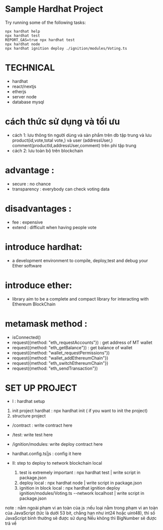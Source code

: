 # Sample Hardhat Project

Try running some of the following tasks:

```shell
npx hardhat help
npx hardhat test
REPORT_GAS=true npx hardhat test
npx hardhat node
npx hardhat ignition deploy ./ignition/modules/Voting.ts
```
# TECHNICAL
- hardhat
- react/nextjs
- etherjs
- server node
- database mysql
# cách thức sử dụng và tối ưu
- cách 1: lưu thông tin người dùng và sản phẩm trên db tập trung và lưu product(id,vote,total vote,) và user (addressUser,) comment(productId,addressUser,comment) trên phi tập trung
- cách 2: lưu toàn bộ trên blockchain
# advantage :
- secure : no chance
- transparency : everybody can check voting data
# disadvantages :
- fee : expensive
- extend : difficult when having people vote  
# introduce hardhat:
- a development environment to compile, deploy,test and debug your Ether software
# introduce ether:
- library aim to be a complete and compact library for interacting with Ethereum BlockChain
# metamask method :
- isConnected()
- request({method: "eth_requestAccounts"}) : get address of MT wallet
- request({method: "eth_getBalance"}) : get balance of wallet
- request({method: "wallet_requestPermissions"})
- request({method: "wallet_addEthereumChain"})
- request({method: "eth_switchEthereumChain"})
- request({method: "eth_sendTransaction"})

# SET UP PROJECT

- I : hardhat setup

 1. init project hardhat : npx hardhat init ( if you want to init the project)
 2. structure project 
   - /contract : write contract here
   - /test: write test here
   - /ignition/modules: write deploy contract here
   - hardhat.config.ts|js : config it here
 
- II: step to deploy to network blockchain local

  1. test is extremely important : npx hardhat test | write script in package.json
  2. deploy local : npx hardhat node | write script in package.json
  3. ignition in block local : npx hardhat ignition deploy ignition/modules/Voting.ts --network localhost | write script in package.json

note :  nằm ngoài phạm vi an toàn của js :nếu loại nằm trong phạm vi an toàn của JavaScript (tức là dưới 53 bit, chẳng hạn như int24 hoặc uint48), thì số JavaScript bình thường sẽ được sử dụng Nếu không thì BigNumber sẽ được trả về

